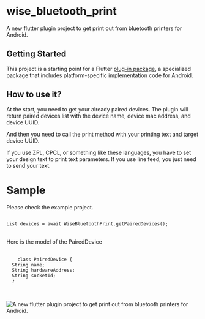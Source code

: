 # wise_bluetooth_print

A new flutter plugin project to get print out from bluetooth printers for Android.

## Getting Started

This project is a starting point for a Flutter
[plug-in package](https://flutter.dev/developing-packages/),
a specialized package that includes platform-specific implementation code for
Android.

## How to use it?

At the start, you need to get your already paired devices.
The plugin will return paired devices list with the device name, device mac address, and device UUID.

And then you need to call the print method with your printing text and target device UUID.

If you use ZPL, CPCL, or something like these languages, you have to set your design text to print text parameters.
If you use line feed, you just need to send your text.

# Sample

Please check the example project.

<code>
List<PairedDevice> devices = await WiseBluetoothPrint.getPairedDevices();
  </code>
  <br/><br/>
  Here is the model of the PairedDevice
  <br/><br/>
  <code>
    class PairedDevice {
  String name;
  String hardwareAddress;
  String socketId;
  }
  </code><br/><br/>

![A new flutter plugin project to get print out from bluetooth printers for Android.](https://github.com/kaanakyalcin/wise_bluetooth_print/blob/master/blob/output1.png?raw=true)


